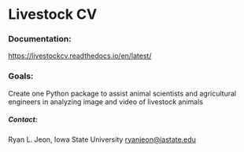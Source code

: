 # Livestock CV 

### Documentation: 
https://livestockcv.readthedocs.io/en/latest/

### Goals: 
Create one Python package to assist animal scientists and agricultural engineers in analyzing image and video of livestock animals

##### Contact:
Ryan L. Jeon, Iowa State University
ryanjeon@iastate.edu
